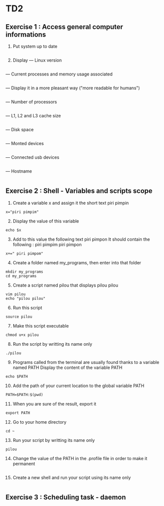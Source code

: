 # TD2
## Exercise 1 : Access general computer informations
1. Put system up to date
```
```
2. Display
— Linux version
```
```
— Current processes and memory usage associated
```
```
— Display it in a more pleasant way ("more readable for humans")
```
```
— Number of processors
```
```
— L1, L2 and L3 cache size
```
```
— Disk space
```
```
— Monted devices
```
```
— Connected usb devices
```
```
— Hostname
```
```

## Exercise 2 : Shell - Variables and scripts scope
1. Create a variable x and assign it the short text piri pimpin
```
x="piri pimpim"
```
2. Display the value of this variable
```
echo $x
```
3. Add to this value the following text piri pimpon
It should contain the following : piri pimpim piri pimpon
```
x+=" piri pimpom"
```
4. Create a folder named my_programs, then enter into that folder
```
mkdir my_programs
cd my_programs
```
5. Create a script named pilou that displays pilou pilou
```
vim pilou
echo "pilou pilou"
```
6. Run this script
```
source pilou
```
7. Make this script executable
```
chmod u+x pilou
```
8. Run the script by writting its name only
```
./pilou
```
9. Programs called from the terminal are usually found thanks to a variable named PATH
Display the content of the variable PATH
```
echo $PATH
```
10. Add the path of your current location to the global variable PATH
```
PATH=$PATH:$(pwd)
```
11. When you are sure of the result, export it
```
export PATH
```
12. Go to your home directory
```
cd ~
```
13. Run your script by writting its name only
```
pilou
```
14. Change the value of the PATH in the .profile file in order to make it permanent
```

```
15. Create a new shell and run your script using its name only
```
```

## Exercise 3 : Scheduling task - daemon

